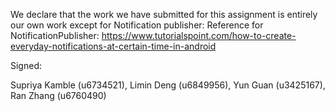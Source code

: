 We declare that the work we have submitted for this assignment is entirely our own work except for Notification publisher:
Reference for NotificationPublisher: https://www.tutorialspoint.com/how-to-create-everyday-notifications-at-certain-time-in-android


Signed:

Supriya Kamble (u6734521),
Limin Deng (u6849956),
Yun Guan (u3425167),
Ran Zhang  (u6760490)
